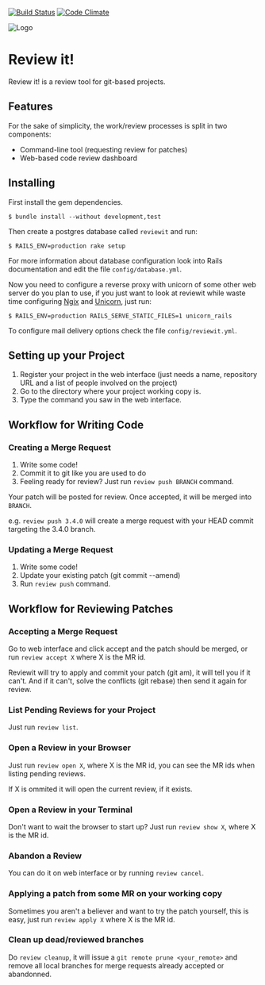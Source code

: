[![Build Status](https://travis-ci.org/hugopl/reviewit.svg?branch=master)](https://travis-ci.org/hugopl/reviewit)
[![Code Climate](https://codeclimate.com/github/hugopl/reviewit/badges/gpa.svg)](https://codeclimate.com/github/hugopl/reviewit)

![Logo](app/assets/images/logo.png)

# Review it!

Review it! is a review tool for git-based projects.

## Features

For the sake of simplicity, the work/review processes is split in two components:

- Command-line tool (requesting review for patches)
- Web-based code review dashboard

## Installing

First install the gem dependencies.

```
$ bundle install --without development,test
```

Then create a postgres database called `reviewit` and run:

```
$ RAILS_ENV=production rake setup
```

For more information about database configuration look into Rails documentation and edit the file `config/database.yml`.

Now you need to configure a reverse proxy with unicorn of some other web server do you plan to use, if you just want to
look at reviewit while waste time configuring [Ngix](http://nginx.org/) and [Unicorn](https://unicorn.bogomips.org/),
just run:

```
$ RAILS_ENV=production RAILS_SERVE_STATIC_FILES=1 unicorn_rails
```

To configure mail delivery options check the file `config/reviewit.yml`.

## Setting up your Project

1. Register your project in the web interface (just needs a name, repository URL and a list of people involved on the project)
2. Go to the directory where your project working copy is.
3. Type the command you saw in the web interface.

## Workflow for Writing Code

### Creating a Merge Request

1. Write some code!
2. Commit it to git like you are used to do
3. Feeling ready for review? Just run `review push BRANCH` command.

Your patch will be posted for review. Once accepted, it will be merged into ``BRANCH``.

e.g. `review push 3.4.0` will create a merge request with your HEAD commit targeting the 3.4.0 branch.

### Updating a Merge Request

1. Write some code!
2. Update your existing patch (git commit --amend)
3. Run `review push` command.

## Workflow for Reviewing Patches

### Accepting a Merge Request

Go to web interface and click accept and the patch should be merged, or run `review accept X` where X is the MR id.

Reviewit will try to apply and commit your patch (git am), it will tell you if it can't. And if it can't, solve the conflicts (git rebase) then send it again for review.

### List Pending Reviews for your Project

Just run `review list`.

### Open a Review in your Browser

Just run `review open X`, where X is the MR id, you can see the MR ids when listing pending reviews.

If X is ommited it will open the current review, if it exists.

### Open a Review in your Terminal

Don't want to wait the browser to start up? Just run `review show X`, where X is the MR id.

### Abandon a Review

You can do it on web interface or by running `review cancel`.

### Applying a patch from some MR on your working copy

Sometimes you aren't a believer and want to try the patch yourself, this is easy, just run `review apply X` where X is the MR id.

### Clean up dead/reviewed branches

Do `review cleanup`, it will issue a `git remote prune <your_remote>` and remove all local branches for merge requests
already accepted or abandonned.
